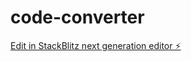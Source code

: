 # code-converter

[Edit in StackBlitz next generation editor ⚡️](https://stackblitz.com/~/github.com/pallavkumarjha/code-converter)